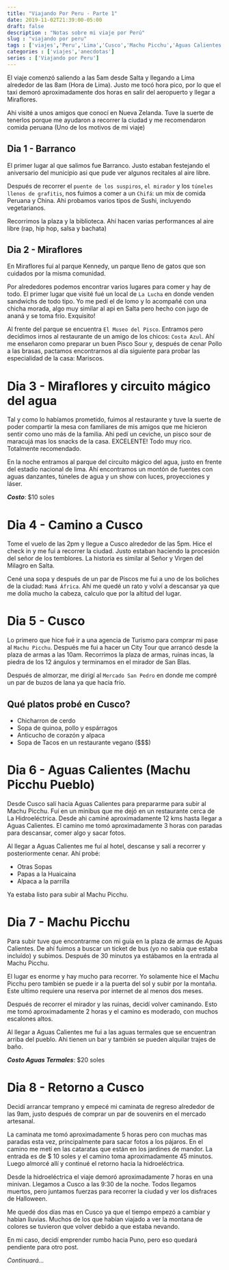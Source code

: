 ```yaml
---
title: "Viajando Por Peru - Parte 1"
date: 2019-11-02T21:39:00-05:00
draft: false
description : "Notas sobre mi viaje por Perú"
slug : "viajando por peru" 
tags : ['viajes','Peru','Lima','Cusco','Machu Picchu','Aguas Calientes']
categories : ['viajes','anecdotas']
series : ['Viajando por Peru']
---
```

El viaje comenzó saliendo a las 5am desde Salta y llegando a Lima alrededor de las 8am (Hora de Lima). Justo me tocó hora pico, por lo que el taxi demoró aproximadamente dos horas en salir del aeropuerto y llegar a Miraflores.

Ahi visité a unos amigos que conocí en Nueva Zelanda. Tuve la suerte de tenerlos porque me ayudaron a recorrer la ciudad y me recomendaron comida peruana (Uno de los motivos de mi viaje)

## Dia 1 - Barranco

El primer lugar al que salimos fue Barranco. Justo estaban festejando el aniversario del municipio asi que pude ver algunos recitales al aire libre.

Después de recorrer el `puente de los suspiros`, `el mirador` y los `túneles llenos de grafitis`, nos fuimos a comer a un `Chifá`: un mix de comida Peruana y China. Ahi probamos varios tipos de Sushi, incluyendo vegetarianos.

Recorrimos la plaza y la biblioteca. Ahí hacen varias performances al aire libre (rap, hip hop, salsa y bachata)
## Dia 2 - Miraflores

En Miraflores fuí al parque Kennedy, un parque lleno de gatos que son cuidados por la misma comunidad.

Por alrededores podemos encontrar varios lugares para comer y hay de todo. El primer lugar que visité fué un local de `La Lucha` en donde venden sandwichs de todo tipo. Yo me pedí el de lomo y lo acompañé con una chicha morada, algo muy similar al api en Salta pero hecho con jugo de ananá y se toma frío. Exquisito!

Al frente del parque se encuentra `El Museo del Pisco`. Entramos pero decidimos irnos al restaurante de un amigo de los chicos: `Costa Azul`. Ahí me enseñaron como preparar un buen Pisco Sour y, después de cenar Pollo a las brasas, pactamos encontrarnos al día siguiente para probar las especialidad de la casa: Mariscos.
# Dia 3 - Miraflores y circuito mágico del agua

Tal y como lo habíamos prometido, fuimos al restaurante y tuve la suerte de poder compartir la mesa con familiares de mis amigos que me hicieron sentir como uno más de la familia. Ahi pedí un ceviche, un pisco sour de maracujá mas los snacks de la casa. EXCELENTE! Todo muy rico. Totalmente recomendado. 

En la noche entramos al parque del circuito mágico del agua, justo en frente del estadio nacional de lima. Ahí encontramos un montón de fuentes con aguas danzantes, túneles de agua y un show con luces, proyecciones y láser.

___Costo___: $10 soles

# Dia 4 - Camino a Cusco

Tome el vuelo de las 2pm y llegue a Cusco alrededor de las 5pm. Hice el check in y me fui a recorrer la ciudad. Justo estaban haciendo la procesión del señor de los temblores. La historia es similar al Señor y Virgen del Milagro en Salta.

Cené una sopa y después de un par de Piscos me fui a uno de los boliches de la ciudad: `Mamá África`. Ahí me quedé un rato y volví a descansar ya que me dolía mucho la cabeza, calculo que por la altitud del lugar.
# Dia 5 - Cusco 

Lo primero que hice fué ir a una agencia de Turismo para comprar mi pase al `Machu Picchu`. Después me fui a hacer un City Tour que arrancó desde la plaza de armas a las 10am. Recorrimos la plaza de armas, ruinas incas, la piedra de los 12 ángulos y terminamos en el mirador de San Blas.

Después de almorzar, me dirigí al `Mercado San Pedro` en donde me compré un par de buzos de lana ya que hacia frío.
## Qué platos probé en Cusco?

- Chicharron de cerdo
- Sopa de quinoa, pollo y espárragos
- Anticucho de corazón y alpaca
- Sopa de Tacos en un restaurante vegano ($$$) 

# Dia 6 - Aguas Calientes (Machu Picchu Pueblo)
Desde Cusco salí hacia Aguas Calientes para prepararme para subir al Machu Picchu. Fuí en un minibus que me dejó en un restaurante cerca de La Hidroeléctrica. Desde ahi caminé aproximadamente 12 kms hasta llegar a Aguas Calientes. El camino me tomó aproximadamente 3 horas con paradas para descansar, comer algo y sacar fotos. 

Al llegar a Aguas Calientes me fuí al hotel, descanse y salí a recorrer y posteriormente cenar. Ahí probé:

- Otras Sopas
- Papas a la Huaicaina
- Alpaca a la parrilla

Ya estaba listo para subir al Machu Picchu.

# Dia 7 - Machu Picchu
Para subir tuve que encontrarme con mi guía en la plaza de armas de Aguas Calientes. De ahí fuimos a buscar un ticket de bus (yo no sabia que estaba incluído) y subimos. Después de 30 minutos ya estábamos en la entrada al Machu Picchu.

El lugar es enorme y hay mucho para recorrer. Yo solamente hice el Machu Picchu pero también se puede ir a la puerta del sol y subir por la montaña. Este ultimo requiere una reserva por internet de al menos dos meses.

Después de recorrer el mirador y las ruinas, decidí volver caminando. Esto me tomó aproximadamente 2 horas y el camino es moderado, con muchos escalones altos.

Al llegar a Aguas Calientes me fui a las aguas termales que se encuentran arriba del pueblo. Ahi tienen un bar y también se pueden alquilar trajes de baño.

___Costo Aguas Termales___: $20 soles   
# Dia 8 - Retorno a Cusco

Decidí arrancar temprano y empecé mi caminata de regreso alrededor de las 9am, justo después de comprar un par de souvenirs en el mercado artesanal.

La caminata me tomó aproximadamente 5 horas pero con muchas mas paradas esta vez, principalmente para sacar fotos a los pájaros. En el camino me metí en las cataratas que están en los jardines de mandor. La entrada es de $ 10 soles y el camino toma aproximadamente 45 minutos. Luego almorcé allí y continué el retorno hacia la hidroeléctrica.

Desde la hidroeléctrica el viaje demoró aproximadamente 7 horas en una minivan. Llegamos a Cusco a las 9:30 de la noche. Todos llegamos muertos, pero juntamos fuerzas para recorrer la ciudad y ver los disfraces de Halloween.

Me quedé dos días mas en Cusco ya que el tiempo empezó a cambiar y habían lluvias. Muchos de los que habían viajado a ver la montana de colores se tuvieron que volver debido a que estaba nevando. 

En mi caso, decidí emprender rumbo hacia Puno, pero eso quedará pendiente para otro post.

_Continuará..._
